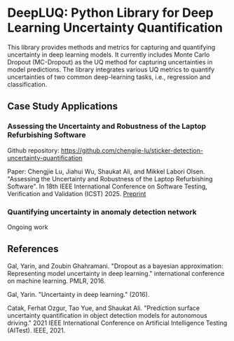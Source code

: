# DeepLUQ: Python Library for Deep Learning Uncertainty Quantification

This library provides methods and metrics for capturing and quantifying uncertainty in deep learning models. It currently includes Monte Carlo Dropout (MC-Dropout) as the UQ method for capturing uncertainties in model predictions. The library integrates various UQ metrics to quantify uncertainties of two common deep-learning tasks, i.e., regression and classification.

## Case Study Applications

### Assessing the Uncertainty and Robustness of the Laptop Refurbishing Software

Github repository: https://github.com/chengjie-lu/sticker-detection-uncertainty-quantification

Paper: Chengjie Lu, Jiahui Wu, Shaukat Ali, and Mikkel Labori Olsen. "Assessing the Uncertainty and Robustness of the Laptop Refurbishing Software". In 18th IEEE International Conference on Software Testing, Verification and Validation (ICST) 2025. [Preprint](https://arxiv.org/pdf/2409.03782)

### Quantifying uncertainty in anomaly detection network

Ongoing work

## References

Gal, Yarin, and Zoubin Ghahramani. "Dropout as a bayesian approximation: Representing model uncertainty in deep learning." international conference on machine learning. PMLR, 2016.

Gal, Yarin. "Uncertainty in deep learning." (2016).

Catak, Ferhat Ozgur, Tao Yue, and Shaukat Ali. "Prediction surface uncertainty quantification in object detection models for autonomous driving." 2021 IEEE International Conference on Artificial Intelligence Testing (AITest). IEEE, 2021.
